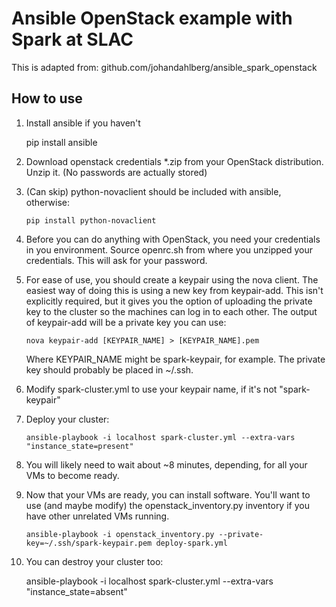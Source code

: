# Ansible OpenStack example with Spark at SLAC

This is adapted from: github.com/johandahlberg/ansible_spark_openstack


## How to use

1. Install ansible if you haven't

      pip install ansible


2. Download openstack credentials *.zip from your OpenStack distribution.
   Unzip it. (No passwords are actually stored)

3. (Can skip) python-novaclient should be included with ansible, otherwise:

       pip install python-novaclient

4. Before you can do anything with OpenStack, you need your credentials
   in you environment. Source openrc.sh from where you unzipped your credentials.
   This will ask for your password.

5. For ease of use, you should create a keypair using the nova client.
   The easiest way of doing this is using a new key from keypair-add.
   This isn't explicitly required, but it gives you the option of uploading
   the private key to the cluster so the machines can log in to each other.
   The output of keypair-add will be a private key you can use:

       nova keypair-add [KEYPAIR_NAME] > [KEYPAIR_NAME].pem

   Where KEYPAIR_NAME might be spark-keypair, for example. The private key should 
   probably be placed in ~/.ssh.

6. Modify spark-cluster.yml to use your keypair name, if it's not "spark-keypair"

7. Deploy your cluster:

       ansible-playbook -i localhost spark-cluster.yml --extra-vars "instance_state=present"

8. You will likely need to wait about ~8 minutes, depending, for all your VMs
   to become ready.

9. Now that your VMs are ready, you can install software. You'll want to use (and maybe modify)
   the openstack_inventory.py inventory if you have other unrelated VMs running.

       ansible-playbook -i openstack_inventory.py --private-key=~/.ssh/spark-keypair.pem deploy-spark.yml

10. You can destroy your cluster too:

       ansible-playbook -i localhost spark-cluster.yml --extra-vars "instance_state=absent"

